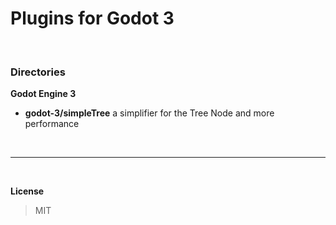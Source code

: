 # Plugins for Godot 3

<br />

### Directories

**Godot Engine 3**
+ **godot-3/simpleTree** a simplifier for the Tree Node and more performance

<br />

___

<br />

**License**

> MIT
